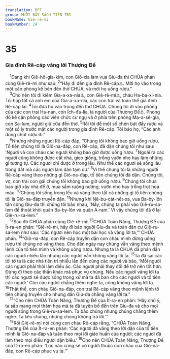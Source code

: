 ```yaml
---
translation: BPT
group: MƯỜI BẢY SÁCH TIÊN TRI
bookName: Giê-rê-mi 
bookNumber: 24
---
```


<div class="title"><h1>35</h1><h3>Gia đình Rê-cáp vâng lời Thượng Đế</h3></div>
<span class="verse gie_35_1"> <sup>1</sup>Đang khi Giê-hô-gia-kim, con Giô-xia làm vua Giu-đa thì CHÚA phán cùng Giê-rê-mi như sau:</span>
<span class="verse gie_35_2"><sup>2</sup>“Hãy đi đến gia đình Rê-cáp<a data-toggle="tooltip" data-placement="bottom" title="Những người xuất thân từ Giô-na-đáp, con Rê-cáp. Gia đình nầy rất trung tín với CHÚA. Xem II Vua 10:15-28 để biết rõ thêm chi tiết về Giô-na-đáp. Xem câu 6, 18.">⚓</a>. Mời họ vào trong một căn phòng kế bên đền thờ CHÚA, và mời họ uống rượu.”<br/></span>
<span class="verse gie_35_3"> <sup>3</sup>Cho nên tôi đi kiếm Gia-a-xa-nia<a data-toggle="tooltip" data-placement="bottom" title="Trưởng gia tộc Rê-cáp lúc bấy giờ.">⚓</a>, con Giê-rê-mi<a data-toggle="tooltip" data-placement="bottom" title="Đây không phải Giê-rê-mi, nhà tiên tri mà là một người khác trùng tên.">⚓</a>, cháu Ha-ba-xi-nia. Tôi họp tất cả anh em của Gia-a-xa-nia, các con trai và toàn thể gia đình Rê-cáp lại.</span>
<span class="verse gie_35_4"><sup>4</sup>Tôi đưa họ vào trong đền thờ CHÚA. Chúng tôi đi vào phòng của các con trai Ha-nan, con Ích-đa-lia, là người của Thượng Đế<a data-toggle="tooltip" data-placement="bottom" title="Danh hiệu nầy thường dành cho nhà tiên tri. Chúng ta không biết thêm chi tiết nào khác về Ha-nan.">⚓</a>. Phòng đó kế cận phòng các viên chức cư ngụ và ở phía trên phòng Ma-a-sê-gia, con Sa-lum, người giữ cửa đền thờ.</span>
<span class="verse gie_35_5"><sup>5</sup>Rồi tôi để một số chén bát đầy rượu và một số ly trước mặt các người trong gia đình Rê-cáp. Tôi bảo họ, “Các anh dùng chút rượu đi.”<br/></span>
<span class="verse gie_35_6"> <sup>6</sup>Nhưng những người Rê-cáp đáp, “Chúng tôi không bao giờ uống rượu. Tổ tiên chúng tôi là Giô-na-đáp, con Rê-cáp, đã dặn chúng tôi như sau: ‘Ngươi và con cháu các ngươi không bao giờ được uống rượu.</span>
<span class="verse gie_35_7"><sup>7</sup>Ngoài ra các ngươi cũng không được cất nhà, gieo giống, trồng vườn nho hay làm những gì tương tự. Các ngươi chỉ được ở trong lều. Như thế các ngươi sẽ sống lâu trong đất mà các ngươi làm dân tạm cư.’</span>
<span class="verse gie_35_8"><sup>8</sup>Vì thế chúng tôi là những người Rê-cáp vâng theo những gì Giô-na-đáp, tổ tiên chúng tôi đã dặn. Chúng tôi, vợ, con trai con gái chúng tôi không bao giờ uống rượu.</span>
<span class="verse gie_35_9"><sup>9</sup>Chúng tôi chưa bao giờ xây nhà để ở, mua sắm ruộng nương, vườn nho hay trồng trọt hoa màu.</span>
<span class="verse gie_35_10"><sup>10</sup>Chúng tôi sống trong lều và vâng theo tất cả những gì tổ tiên chúng tôi là Giô-na-đáp truyền dặn.</span>
<span class="verse gie_35_11"><sup>11</sup>Nhưng khi Nê-bu-cát-nết-xa, vua Ba-by-lôn tấn công Giu-đa thì chúng tôi bảo nhau, ‘Nầy, chúng ta phải vào Giê-ru-sa-lem để thoát khỏi quân Ba-by-lôn và quân A-ram.’ Vì vậy chúng tôi đã ở lại Giê-ru-sa-lem.”<br/></span>
<span class="verse gie_35_12"> <sup>12</sup>Sau đó CHÚA phán cùng Giê-rê-mi:</span>
<span class="verse gie_35_13"><sup>13</sup>CHÚA Toàn Năng, Thượng Đế của Ít-ra-en phán: “Giê-rê-mi, hãy đi bảo người Giu-đa và toàn dân cư Giê-ru-sa-lem như sau: ‘Các ngươi nên học một bài học và vâng lời ta,’” CHÚA phán.</span>
<span class="verse gie_35_14"><sup>14</sup>“Giô-na-đáp, con Rê-cáp truyền dặn con cháu mình đừng uống rượu thì chúng nó vâng theo. Cho đến ngày nay chúng vẫn vâng theo mệnh lệnh của tổ tiên mình và không uống rượu. Nhưng ta là CHÚA đã phán dặn các ngươi nhiều lần nhưng các ngươi vẫn không vâng lời ta.</span>
<span class="verse gie_35_15"><sup>15</sup>Ta đã sai các tôi tớ ta là các nhà tiên tri nhiều lần đến cùng các ngươi và bảo, ‘Mỗi người các ngươi phải thôi làm điều ác. Các ngươi phải thay đổi để trở nên tốt hơn. Đừng đi theo các thần khác mà phục vụ chúng. Nếu các ngươi vâng lời ta thì các ngươi sẽ được sống trong xứ mà ta đã ban cho các ngươi và tổ tiên các ngươi.’ Còn các ngươi chẳng thèm nghe ta, cũng không vâng lời ta.</span>
<span class="verse gie_35_16"><sup>16</sup>Thật thế, con cháu Giô-na-đáp, con trai Rê-cáp vâng theo mệnh lệnh tổ tiên chúng truyền cho nhưng dân Giu-đa chẳng vâng lời ta.”<br/></span>
<span class="verse gie_35_17"> <sup>17</sup>“Cho nên CHÚA Toàn Năng, Thượng Đế của Ít-ra-en phán: ‘Hãy chú ý, ta sắp mang mọi thảm họa mà ta đã tuyên bố đến trên Giu-đa và cho mọi người sống trong Giê-ru-sa-lem. Ta bảo chúng nhưng chúng chẳng thèm nghe. Ta kêu chúng, nhưng chúng không trả lời.’”<br/></span>
<span class="verse gie_35_18"> <sup>18</sup>Rồi Giê-rê-mi nói cùng con cháu Rê-cáp rằng, “CHÚA Toàn Năng, Thượng Đế của Ít-ra-en phán: ‘Các ngươi đã vâng theo lời dặn của tổ tiên mình là Giô-na-đáp và tuân theo mọi lời giáo huấn của người; các ngươi đã làm theo mọi điều người dặn biểu.’</span>
<span class="verse gie_35_19"><sup>19</sup>Cho nên CHÚA Toàn Năng, Thượng Đế của Ít-ra-en phán: ‘Lúc nào cũng sẽ có người thuộc con cháu của Giô-na-đáp, con Rê-cáp phục vụ ta.’”<br/></span>
